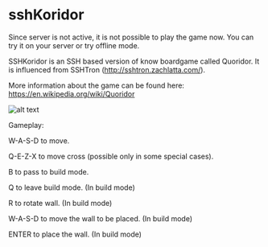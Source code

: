 # sshKoridor

Since server is not active, it is not possible to play the game now. You can try it on your server or try offline mode.

SSHKoridor is an SSH based version of know boardgame called Quoridor. It is influenced from SSHTron (http://sshtron.zachlatta.com/).

More information about the game can be found here: https://en.wikipedia.org/wiki/Quoridor

![alt text](https://github.com/berdanakyurekk/sshKoridor/blob/main/koridor2.png)

Gameplay:

W-A-S-D to move. 

Q-E-Z-X to move cross (possible only in some special cases).

B to pass to build mode. 

  Q to leave build mode. (In build mode)
  
  R to rotate wall. (In build mode)
  
  W-A-S-D to move the wall to be placed. (In build mode)
  
  ENTER to place the wall. (In build mode)

